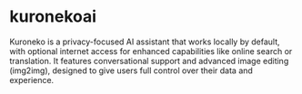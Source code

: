 # kuronekoai
Kuroneko is a privacy-focused AI assistant that works locally by default, with optional internet access for enhanced capabilities like online search or translation. It features conversational support and advanced image editing (img2img), designed to give users full control over their data and experience.
